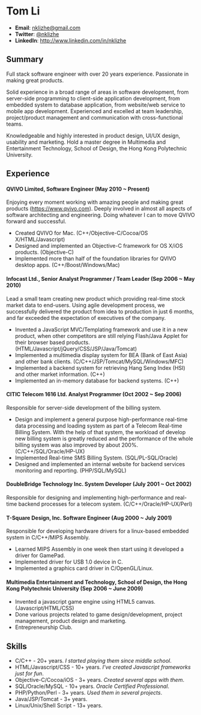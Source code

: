 # Tom Li

* __Email__: nklizhe@gmail.com
* __Twitter__: [@nklizhe](https://twitter.com/nklizhe)
* __LinkedIn__: http://www.linkedin.com/in/nklizhe

## Summary

Full stack software engineer with over 20 years experience. Passionate in making great products. 

Solid experience in a broad range of areas in software development, from server-side programming to client-side application development, from embedded system to database application, from website/web service to mobile app development. Experienced and excelled at team leadership, project/product management and communication with cross-functional teams.

Knowledgeable and highly interested in product design, UI/UX design, usability and marketing. Hold a master degree in Multimedia and Entertainment Technology, School of Design, the Hong Kong Polytechnic University.

## Experience

#### QVIVO Limited, Software Engineer (May 2010 ~ Present)

Enjoying every moment working with amazing people and making great products (https://www.qvivo.com). Deeply involved in almost all aspects of software architecting and engineering. Doing whatever I can to move QVIVO forward and successful.

* Created QVIVO for Mac. (C++/Objective-C/Cocoa/OS X/HTML/Javascript)
* Designed and implemented an Objective-C framework for OS X/iOS products. (Objective-C)
* Implemented more than half of the foundation libraries for QVIVO desktop apps. (C++/Boost/Windows/Mac)

#### Infocast Ltd., Senior Analyst Programmer / Team Leader (Sep 2006 ~ May 2010)

Lead a small team creating new product which providing real-time stock market data to end-users. Using agile development process, we successfully delivered the product from idea to production in just 6 months, and far exceeded the expectation of executives of the company.

* Invented a JavaScript MVC/Templating framework and use it in a new product, when other competitors are still relying Flash/Java Applet for their browser based products. (HTML/Javascript/jQuery/CSS/JSP/Java/Tomcat)
* Implemented a multimedia display system for BEA (Bank of East Asia) and other bank clients. (C/C++/JSP/Tomcat/MySQL/Windows/MFC)
* Implemented a backend system for retrieving Hang Seng Index (HSI) and other market information. (C++)
* Implemented an in-memory database for backend systems. (C++)

#### CITIC Telecom 1616 Ltd. Analyst Programmer (Oct 2002 ~ Sep 2006)

Responsible for server-side development of the billing system.

* Design and implement a general purpose high-performance real-time data processing and loading system as part of a Telecom Real-time Billing System. With the help of that system, the workload of develop new billing system is greatly reduced and the performance of the whole billing system was also improved by about 200%. (C/C++/SQL/Oracle/HP-UX)
* Implemented Real-time SMS Billing System. (SQL/PL-SQL/Oracle)
* Designed and implemented an internal website for backend services monitoring and reporting. (PHP/SQL/MySQL)

#### DoubleBridge Technology Inc. System Developer (July 2001 ~ Oct 2002)

Responsible for designing and implementing high-performance and real-time backend processes for a telecom system. (C/C++/Oracle/HP-UX/Perl)

#### T-Square Design, Inc. Software Engineer (Aug 2000 ~ July 2001)

Responsible for developing hardware drivers for a linux-based embedded system in C/C++/MIPS Assembly.

* Learned MIPS Assembly in one week then start using it developed a driver for GamePad.
* Implemented driver for USB 1.0 device in C.
* Implemented a graphics card driver in C/OpenGL/Linux.

#### Multimedia Entertainment and Technology, School of Design, the Hong Kong Polytechnic University (Sep 2006 ~ June 2009)

* Invented a javascript game engine using HTML5 canvas. (Javascript/HTML/CSS)
* Done various projects related to game design/development, project management, product design and marketing.
* Entrepreneurship Club.

## Skills

* C/C++ - 20+ years. _I started playing them since middle school_.
* HTML/Javascript/CSS - 10+ years. _I've created Javascript frameworks just for fun_.
* Objective-C/Cocoa/iOS - 3+ years. _Created several apps with them_.
* SQL/Oracle/MySQL - 10+ years. _Oracle Certified Professional_.
* PHP/Python/Perl - 3+ years. _Used them in several projects_.
* Java/JSP/Tomcat - 3+ years.
* Linux/Unix/Shell Script - 13+ years.



